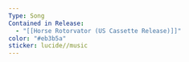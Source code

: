 ```yaml
---
Type: Song
Contained in Release:
  - "[[Horse Rotorvator (US Cassette Release)]]"
color: "#eb3b5a"
sticker: lucide//music
---
```

